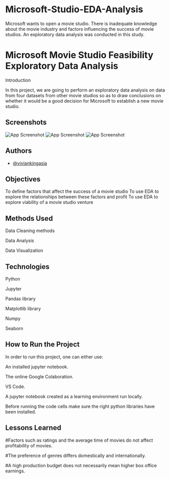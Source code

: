 # Microsoft-Studio-EDA-Analysis
Microsoft wants to open a movie studio. There is inadequate knowledge about the movie industry and factors influencing the success of movie studios. An exploratory data analysis was conducted in this study.

# Microsoft Movie Studio Feasibility Exploratory Data Analysis

Introduction

In this project, we are going to perform an exploratory data analysis on data from four datasets from other movie studios so as to draw conclusions on whether it would be a good decision for Microsoft to establish a new movie studio.


## Screenshots

![App Screenshot](https://s3-us-west-2.amazonaws.com/prd-rteditorial/wp-content/uploads/2018/03/13153742/RT_300EssentialMovies_700X250.jpg)
![App Screenshot](https://s3-us-west-2.amazonaws.com/prd-rteditorial/wp-content/uploads/2018/03/13153742/RT_300EssentialMovies_700X250.jpg)
![App Screenshot](https://gadgets-africa.com/wp-content/uploads/2021/11/istockphoto-1271522601-170667a.jpg)


## Authors

- [@viviankingasia](https://github.com/TBkenyandatascientist/)


## Objectives
To define factors that affect the success of a movie studio
To use EDA to explore the relationships between these factors and profit
To use EDA to explore viability of a movie studio venture
## Methods Used
Data Cleaning methods

Data Analysis

Data Visualization
## Technologies
Python

Jupyter

Pandas library

Matplotlib library

Numpy

Seaborn

## How to Run the Project
In order to run this project, one can either use:

An installed jupyter notebook.

The online Google Colaboration.

VS Code.

A jupyter notebook created as a learning environment run locally.

Before running the code cells make sure the right python libraries have been installed.

## Lessons Learned

#Factors such as ratings and the average time of movies do not affect profitability of movies.

#The preference of genres differs domestically and internationally.

#A high production budget does not necessarily mean higher box office earnings.
